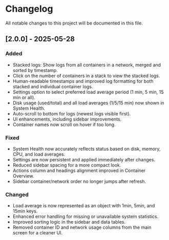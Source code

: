 # Changelog

All notable changes to this project will be documented in this file.

## [2.0.0] - 2025-05-28
### Added
- Stacked logs: Show logs from all containers in a network, merged and sorted by timestamp.
- Click on the number of containers in a stack to view the stacked logs.
- Human-readable timestamps and improved log formatting for both stacked and individual container logs.
- Settings option to select preferred load average period (1 min, 5 min, 15 min or all).
- Disk usage (used/total) and all load averages (1/5/15 min) now shown in System Health.
- Auto-scroll to bottom for logs (newest logs visible first).
- UI enhancements, including sidebar improvements.
- Container names now scroll on hover if too long.

### Fixed
- System Health now accurately reflects status based on disk, memory, CPU, and load averages.
- Settings are now persistent and applied immediately after changes.
- Reduced sidebar spacing for a more compact look.
- Actions column and headings alignment improved in Container Overview.
- Sidebar container/network order no longer jumps after refresh.

### Changed
- Load average is now represented as an object with 1min, 5min, and 15min keys.
- Enhanced error handling for missing or unavailable system statistics.
- Improved sorting logic in the sidebar and data tables.
- Removed container ID and network usage columns from the main screen for a cleaner UI.
